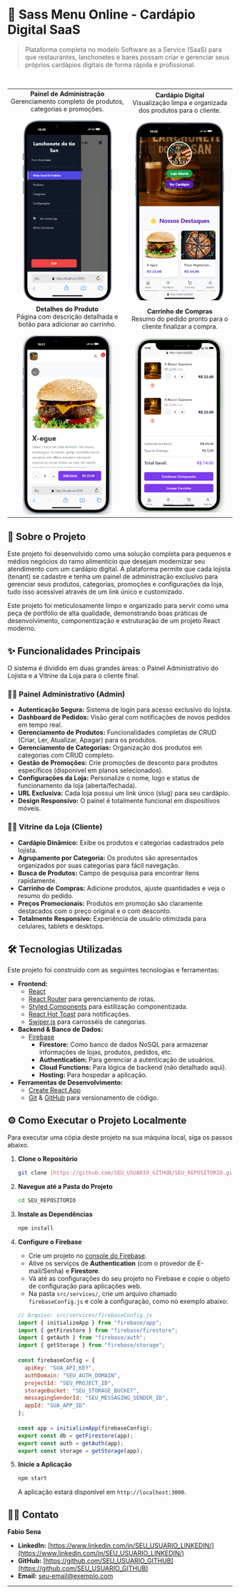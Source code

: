 # 🍔 Sass Menu Online - Cardápio Digital SaaS

> Plataforma completa no modelo Software as a Service (SaaS) para que restaurantes, lanchonetes e bares possam criar e gerenciar seus próprios cardápios digitais de forma rápida e profissional.

<br>

<table align="center">
  <tr>
    <td align="center">
      <strong>Painel de Administração</strong><br>
      Gerenciamento completo de produtos, categorias e promoções.
      <br><br>
      <img src="public/images/painel-admin.png" alt="Painel de Administração" width="200"/>
    </td>
    <td align="center">
      <strong>Cardápio Digital</strong><br>
      Visualização limpa e organizada dos produtos para o cliente.
      <br><br>
      <img src="public/images/cardapio.png" alt="Cardápio Digital" width="200"/>
    </td>
  </tr>
  <tr>
    <td align="center">
      <strong>Detalhes do Produto</strong><br>
      Página com descrição detalhada e botão para adicionar ao carrinho.
      <br><br>
      <img src="public/images/detalhe-produto.png" alt="Detalhes do Produto" width="200"/>
    </td>
    <td align="center">
      <strong>Carrinho de Compras</strong><br>
      Resumo do pedido pronto para o cliente finalizar a compra.
      <br><br>
      <img src="public/images/carrinho.png" alt="Carrinho de Compras" width="200"/>
    </td>
  </tr>
</table>

## 🚀 Sobre o Projeto

Este projeto foi desenvolvido como uma solução completa para pequenos e médios negócios do ramo alimentício que desejam modernizar seu atendimento com um cardápio digital. A plataforma permite que cada lojista (tenant) se cadastre e tenha um painel de administração exclusivo para gerenciar seus produtos, categorias, promoções e configurações da loja, tudo isso acessível através de um link único e customizado.

Este projeto foi meticulosamente limpo e organizado para servir como uma peça de portfólio de alta qualidade, demonstrando boas práticas de desenvolvimento, componentização e estruturação de um projeto React moderno.

## ✨ Funcionalidades Principais

O sistema é dividido em duas grandes áreas: o Painel Administrativo do Lojista e a Vitrine da Loja para o cliente final.

### 🙍‍♂️ Painel Administrativo (Admin)
* **Autenticação Segura:** Sistema de login para acesso exclusivo do lojista.
* **Dashboard de Pedidos:** Visão geral com notificações de novos pedidos em tempo real.
* **Gerenciamento de Produtos:** Funcionalidades completas de CRUD (Criar, Ler, Atualizar, Apagar) para os produtos.
* **Gerenciamento de Categorias:** Organização dos produtos em categorias com CRUD completo.
* **Gestão de Promoções:** Crie promoções de desconto para produtos específicos (disponível em planos selecionados).
* **Configurações da Loja:** Personalize o nome, logo e status de funcionamento da loja (aberta/fechada).
* **URL Exclusiva:** Cada loja possui um link único (slug) para seu cardápio.
* **Design Responsivo:** O painel é totalmente funcional em dispositivos móveis.

### 👨‍🍳 Vitrine da Loja (Cliente)
* **Cardápio Dinâmico:** Exibe os produtos e categorias cadastrados pelo lojista.
* **Agrupamento por Categoria:** Os produtos são apresentados organizados por suas categorias para fácil navegação.
* **Busca de Produtos:** Campo de pesquisa para encontrar itens rapidamente.
* **Carrinho de Compras:** Adicione produtos, ajuste quantidades e veja o resumo do pedido.
* **Preços Promocionais:** Produtos em promoção são claramente destacados com o preço original e o com desconto.
* **Totalmente Responsivo:** Experiência de usuário otimizada para celulares, tablets e desktops.

## 🛠️ Tecnologias Utilizadas

Este projeto foi construído com as seguintes tecnologias e ferramentas:

* **Frontend:**
    * [React](https://reactjs.org/)
    * [React Router](https://reactrouter.com/) para gerenciamento de rotas.
    * [Styled Components](https://styled-components.com/) para estilização componentizada.
    * [React Hot Toast](https://react-hot-toast.com/) para notificações.
    * [Swiper.js](https://swiperjs.com/) para carrosséis de categorias.
* **Backend & Banco de Dados:**
    * [Firebase](https://firebase.google.com/)
        * **Firestore:** Como banco de dados NoSQL para armazenar informações de lojas, produtos, pedidos, etc.
        * **Authentication:** Para gerenciar a autenticação de usuários.
        * **Cloud Functions:** Para lógica de backend (não detalhado aqui).
        * **Hosting:** Para hospedar a aplicação.
* **Ferramentas de Desenvolvimento:**
    * [Create React App](https://create-react-app.dev/)
    * [Git](https://git-scm.com/) & [GitHub](https://github.com/) para versionamento de código.

## ⚙️ Como Executar o Projeto Localmente

Para executar uma cópia deste projeto na sua máquina local, siga os passos abaixo.

1.  **Clone o Repositório**
    ```sh
    git clone [https://github.com/SEU_USUARIO_GITHUB/SEU_REPOSITORIO.git](https://github.com/SEU_USUARIO_GITHUB/SEU_REPOSITORIO.git)
    ```

2.  **Navegue até a Pasta do Projeto**
    ```sh
    cd SEU_REPOSITORIO
    ```

3.  **Instale as Dependências**
    ```sh
    npm install
    ```

4.  **Configure o Firebase**
    * Crie um projeto no [console do Firebase](https://console.firebase.google.com/).
    * Ative os serviços de **Authentication** (com o provedor de E-mail/Senha) e **Firestore**.
    * Vá até as configurações do seu projeto no Firebase e copie o objeto de configuração para aplicações web.
    * Na pasta `src/services/`, crie um arquivo chamado `firebaseConfig.js` e cole a configuração, como no exemplo abaixo:

    ```javascript
    // Arquivo: src/services/firebaseConfig.js
    import { initializeApp } from "firebase/app";
    import { getFirestore } from "firebase/firestore";
    import { getAuth } from "firebase/auth";
    import { getStorage } from "firebase/storage";

    const firebaseConfig = {
      apiKey: "SUA_API_KEY",
      authDomain: "SEU_AUTH_DOMAIN",
      projectId: "SEU_PROJECT_ID",
      storageBucket: "SEU_STORAGE_BUCKET",
      messagingSenderId: "SEU_MESSAGING_SENDER_ID",
      appId: "SUA_APP_ID"
    };

    const app = initializeApp(firebaseConfig);
    export const db = getFirestore(app);
    export const auth = getAuth(app);
    export const storage = getStorage(app);
    ```

5.  **Inicie a Aplicação**
    ```sh
    npm start
    ```
    A aplicação estará disponível em `http://localhost:3000`.

## 👨‍💻 Contato

**Fabio Sena**

* **LinkedIn:** [https://www.linkedin.com/in/SEU_USUARIO_LINKEDIN/](https://www.linkedin.com/in/SEU_USUARIO_LINKEDIN/)
* **GitHub:** [https://github.com/SEU_USUARIO_GITHUB](https://github.com/SEU_USUARIO_GITHUB)
* **Email:** [seu-email@exemplo.com](mailto:seu-email@exemplo.com)

---